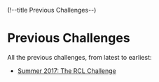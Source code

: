 (!--title Previous Challenges--)

# Previous Challenges

All the previous challenges, from latest to earliest:

- [Summer 2017: The RCL Challenge](summer2017/index.htm)
